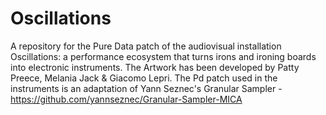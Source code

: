 # Oscillations

A repository for the Pure Data patch of the audiovisual installation Oscillations: a performance ecosystem that turns irons and ironing boards into electronic instruments. The Artwork has been developed by Patty Preece, Melania Jack & Giacomo Lepri. 
The Pd patch used in the instruments is an adaptation of Yann Seznec's Granular Sampler - https://github.com/yannseznec/Granular-Sampler-MICA
